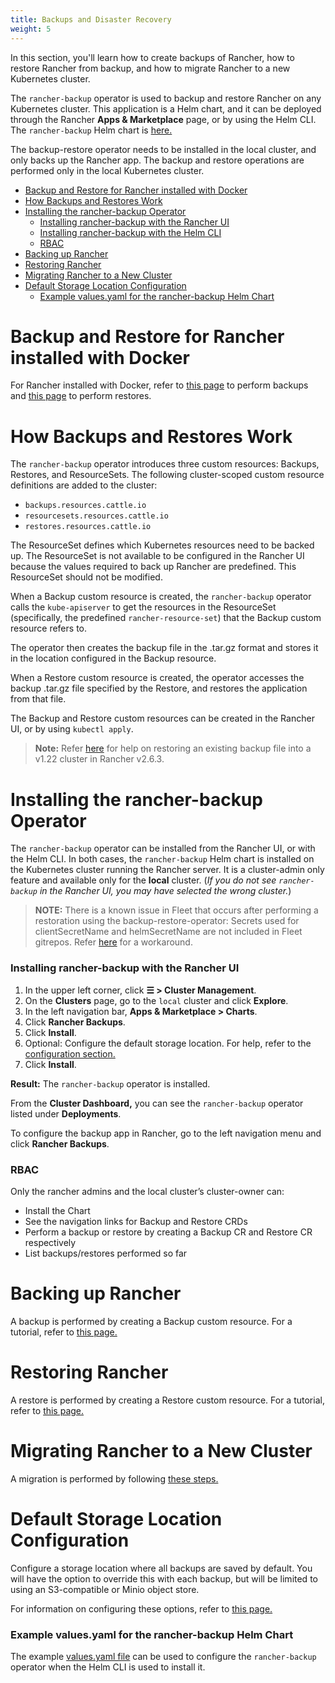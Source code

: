 ```yaml
---
title: Backups and Disaster Recovery
weight: 5
---
```


In this section, you'll learn how to create backups of Rancher, how to restore Rancher from backup, and how to migrate Rancher to a new Kubernetes cluster. 

The `rancher-backup` operator is used to backup and restore Rancher on any Kubernetes cluster. This application is a Helm chart, and it can be deployed through the Rancher **Apps & Marketplace** page, or by using the Helm CLI. The `rancher-backup` Helm chart is [here.](https://github.com/rancher/charts/tree/release-v2.6/charts/rancher-backup)

The backup-restore operator needs to be installed in the local cluster, and only backs up the Rancher app. The backup and restore operations are performed only in the local Kubernetes cluster.

- [Backup and Restore for Rancher installed with Docker](#backup-and-restore-for-rancher-installed-with-docker)
- [How Backups and Restores Work](#how-backups-and-restores-work)
- [Installing the rancher-backup Operator](#installing-the-rancher-backup-operator)
  - [Installing rancher-backup with the Rancher UI](#installing-rancher-backup-with-the-rancher-ui)
  - [Installing rancher-backup with the Helm CLI](#installing-rancher-backup-with-the-helm-cli)
  - [RBAC](#rbac)
- [Backing up Rancher](#backing-up-rancher)
- [Restoring Rancher](#restoring-rancher)
- [Migrating Rancher to a New Cluster](#migrating-rancher-to-a-new-cluster)
- [Default Storage Location Configuration](#default-storage-location-configuration)
  - [Example values.yaml for the rancher-backup Helm Chart](#example-values-yaml-for-the-rancher-backup-helm-chart)

# Backup and Restore for Rancher installed with Docker

For Rancher installed with Docker, refer to [this page](./docker-installs/docker-backups) to perform backups and [this page](./docker-installs/docker-restores) to perform restores.

# How Backups and Restores Work

The `rancher-backup` operator introduces three custom resources: Backups, Restores, and ResourceSets. The following cluster-scoped custom resource definitions are added to the cluster:

- `backups.resources.cattle.io`
- `resourcesets.resources.cattle.io`
- `restores.resources.cattle.io`

The ResourceSet defines which Kubernetes resources need to be backed up. The ResourceSet is not available to be configured in the Rancher UI because the values required to back up Rancher are predefined. This ResourceSet should not be modified.

When a Backup custom resource is created, the `rancher-backup` operator calls the `kube-apiserver` to get the resources in the ResourceSet (specifically, the predefined `rancher-resource-set`) that the Backup custom resource refers to.

The operator then creates the backup file in the .tar.gz format and stores it in the location configured in the Backup resource.

When a Restore custom resource is created, the operator accesses the backup .tar.gz file specified by the Restore, and restores the application from that file.

The Backup and Restore custom resources can be created in the Rancher UI, or by using `kubectl apply`.

>**Note:** Refer [here]({{<baseurl>}}/rancher/v2.6/en/backups/migrating-rancher/#2-restore-from-backup-using-a-restore-custom-resource) for help on restoring an existing backup file into a v1.22 cluster in Rancher v2.6.3.

# Installing the rancher-backup Operator

The `rancher-backup` operator can be installed from the Rancher UI, or with the Helm CLI. In both cases, the `rancher-backup` Helm chart is installed on the Kubernetes cluster running the Rancher server. It is a cluster-admin only feature and available only for the **local** cluster.  (*If you do not see `rancher-backup` in the Rancher UI, you may have selected the wrong cluster.*)

>**NOTE:** There is a known issue in Fleet that occurs after performing a restoration using the backup-restore-operator: Secrets used for clientSecretName and helmSecretName are not included in Fleet gitrepos. Refer [here]({{<baseurl>}}/rancher/v2.6/en/deploy-across-clusters/fleet/#troubleshooting) for a workaround.

### Installing rancher-backup with the Rancher UI

1. In the upper left corner, click **☰ > Cluster Management**.
1. On the **Clusters** page, go to the `local` cluster and click **Explore**.
1. In the left navigation bar, **Apps & Marketplace > Charts**.
1. Click **Rancher Backups**.
1. Click **Install**.
1. Optional: Configure the default storage location. For help, refer to the [configuration section.](./configuration/storage-config)
1. Click **Install**.

**Result:** The `rancher-backup` operator is installed.

From the **Cluster Dashboard,** you can see the `rancher-backup` operator listed under **Deployments**.

To configure the backup app in Rancher, go to the left navigation menu and click **Rancher Backups**.

### RBAC

Only the rancher admins and the local cluster’s cluster-owner can:

* Install the Chart
* See the navigation links for Backup and Restore CRDs
* Perform a backup or restore by creating a Backup CR and Restore CR respectively
* List backups/restores performed so far

# Backing up Rancher

A backup is performed by creating a Backup custom resource. For a tutorial, refer to [this page.](./back-up-rancher)

# Restoring Rancher

A restore is performed by creating a Restore custom resource. For a tutorial, refer to [this page.](./restoring-rancher)

# Migrating Rancher to a New Cluster

A migration is performed by following [these steps.]({{<baseurl>}}/rancher/v2.6/en/backups/migrating-rancher)

# Default Storage Location Configuration

Configure a storage location where all backups are saved by default. You will have the option to override this with each backup, but will be limited to using an S3-compatible or Minio object store.

For information on configuring these options, refer to [this page.](./configuration/storage-config)

### Example values.yaml for the rancher-backup Helm Chart

The example [values.yaml file](./configuration/storage-config/#example-values-yaml-for-the-rancher-backup-helm-chart) can be used to configure the `rancher-backup` operator when the Helm CLI is used to install it.
